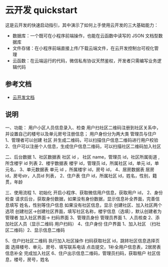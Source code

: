 # 云开发 quickstart

这是云开发的快速启动指引，其中演示了如何上手使用云开发的三大基础能力：

- 数据库：一个既可在小程序前端操作，也能在云函数中读写的 JSON 文档型数据库
- 文件存储：在小程序前端直接上传/下载云端文件，在云开发控制台可视化管理
- 云函数：在云端运行的代码，微信私有协议天然鉴权，开发者只需编写业务逻辑代码

## 参考文档

- [云开发文档](https://developers.weixin.qq.com/miniprogram/dev/wxcloud/basis/getting-started.html)

## 说明

一、功能：
用户小区人员信息录入、检查
用户扫社区二维码注册到社区关系中，并设置自己的楼号以及单元房号注册信息；
用户身份分为两大类 管理员与住户
1、管理者可以创建 社区  并生成二维码，可以扫描住户信息二维码进行用户校验
2、住户可以注册个人信息，生成住户信息二维码，可以扫描社区二维码加入社区

二、后台数据
1、社区数据表 
社区 id ， 社区 name，管理员 id，社区所属街道 ,所含楼宇 id 列表
2、楼宇数据表
楼宇 id，管理员 id，所属社区 id，单元 id，单元名，
3、单元数据表
单元 id ，所属楼宇 id，房号 id，
4、居房数据表
居房 id，房号str，人员id 列表，
2、住户表
住户 id，所属社区 id，姓名，性别，籍贯，年龄

三、使用流程
1、初始化
   开启小程序、获取微信用户信息，获取用户 id，
2、身份检查
   请求后台，获取身份数据，如果没有身份数据，显示信息补全界面，完善信息填写 姓名，性别等住户信息
   如果没有社区信息，显示 创建社区、加入社区两个选项
   创建社区->创建社区界面，填写社区名称，楼宇信息（选填），默认创建者为管理者
   加入社区界面-> 扫码界面
3、管理员身份 
    管理员界面  1、人员核查 2、添加社区人员（显示二维码 用户扫码）
4、住户身份
    住户界面 1、加入社区 （扫社区二维码）2、显示信息二维码

5、住户扫社区二维码 执行加入社区操作
   扫码获取社区 id，跳转社区信息选择页面  选择楼号、单元、房号、填写联系电话
   点击提交，1补全用户信息表，2居房表信息补全
   完成加入社区
6、住户出示信息二维码，管理员扫码，获取租户 社区信息，楼号，房号，姓名
    

